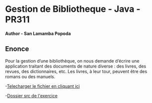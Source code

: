 # Gestion de Bibliotheque - Java - PR311
#### Author - San Lamamba Popoda
## Enonce

Pour la gestion d’une bibliothèque, on nous demande d’écrire une application traitant des
documents de nature diverse : des livres, des revues, des dictionnaires, etc. Les livres, à leur tour,
peuvent être des romans ou des manuels.

-[Telecharger le fichier en cliquant ici](https://github.com/sanlamamba/Bibliotheque/blob/master/exo5-licence3-java.pdf)

-[Dossier src de l'exercice](https://github.com/sanlamamba/Bibliotheque/tree/master/src/exercice/com/supinfo/java)
